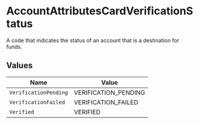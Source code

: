 # AccountAttributesCardVerificationStatus

A code that indicates the status of an account that is a destination for funds.


## Values

| Name                  | Value                 |
| --------------------- | --------------------- |
| `VerificationPending` | VERIFICATION_PENDING  |
| `VerificationFailed`  | VERIFICATION_FAILED   |
| `Verified`            | VERIFIED              |
